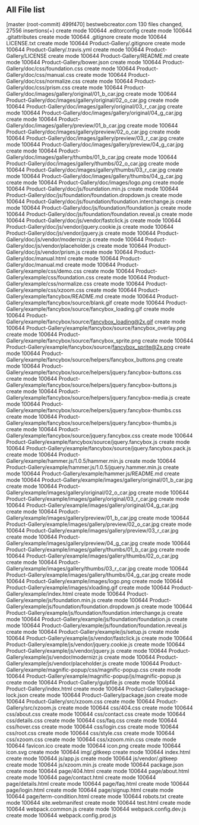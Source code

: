 All File list 
---------------
[master (root-commit) 499f470] bestwebcreator.com
 130 files changed, 27556 insertions(+)
 create mode 100644 .editorconfig
 create mode 100644 .gitattributes
 create mode 100644 .gitignore
 create mode 100644 LICENSE.txt
 create mode 100644 Product-Gallery/.gitignore
 create mode 100644 Product-Gallery/.travis.yml
 create mode 100644 Product-Gallery/LICENSE
 create mode 100644 Product-Gallery/README.md
 create mode 100644 Product-Gallery/bower.json
 create mode 100644 Product-Gallery/doc/css/foundation.css
 create mode 100644 Product-Gallery/doc/css/manual.css
 create mode 100644 Product-Gallery/doc/css/normalize.css
 create mode 100644 Product-Gallery/doc/css/prism.css
 create mode 100644 Product-Gallery/doc/images/gallery/original/01_b_car.jpg
 create mode 100644 Product-Gallery/doc/images/gallery/original/02_o_car.jpg
 create mode 100644 Product-Gallery/doc/images/gallery/original/03_r_car.jpg
 create mode 100644 Product-Gallery/doc/images/gallery/original/04_g_car.jpg
 create mode 100644 Product-Gallery/doc/images/gallery/preview/01_b_car.jpg
 create mode 100644 Product-Gallery/doc/images/gallery/preview/02_o_car.jpg
 create mode 100644 Product-Gallery/doc/images/gallery/preview/03_r_car.jpg
 create mode 100644 Product-Gallery/doc/images/gallery/preview/04_g_car.jpg
 create mode 100644 Product-Gallery/doc/images/gallery/thumbs/01_b_car.jpg
 create mode 100644 Product-Gallery/doc/images/gallery/thumbs/02_o_car.jpg
 create mode 100644 Product-Gallery/doc/images/gallery/thumbs/03_r_car.jpg
 create mode 100644 Product-Gallery/doc/images/gallery/thumbs/04_g_car.jpg
 create mode 100644 Product-Gallery/doc/images/logo.png
 create mode 100644 Product-Gallery/doc/js/foundation.min.js
 create mode 100644 Product-Gallery/doc/js/foundation/foundation.dropdown.js
 create mode 100644 Product-Gallery/doc/js/foundation/foundation.interchange.js
 create mode 100644 Product-Gallery/doc/js/foundation/foundation.js
 create mode 100644 Product-Gallery/doc/js/foundation/foundation.reveal.js
 create mode 100644 Product-Gallery/doc/js/vendor/fastclick.js
 create mode 100644 Product-Gallery/doc/js/vendor/jquery.cookie.js
 create mode 100644 Product-Gallery/doc/js/vendor/jquery.js
 create mode 100644 Product-Gallery/doc/js/vendor/modernizr.js
 create mode 100644 Product-Gallery/doc/js/vendor/placeholder.js
 create mode 100644 Product-Gallery/doc/js/vendor/prism.js
 create mode 100644 Product-Gallery/doc/manual.html
 create mode 100644 Product-Gallery/doc/manual.md
 create mode 100644 Product-Gallery/example/css/demo.css
 create mode 100644 Product-Gallery/example/css/foundation.css
 create mode 100644 Product-Gallery/example/css/normalize.css
 create mode 100644 Product-Gallery/example/css/xzoom.css
 create mode 100644 Product-Gallery/example/fancybox/README.md
 create mode 100644 Product-Gallery/example/fancybox/source/blank.gif
 create mode 100644 Product-Gallery/example/fancybox/source/fancybox_loading.gif
 create mode 100644 Product-Gallery/example/fancybox/source/fancybox_loading@2x.gif
 create mode 100644 Product-Gallery/example/fancybox/source/fancybox_overlay.png
 create mode 100644 Product-Gallery/example/fancybox/source/fancybox_sprite.png
 create mode 100644 Product-Gallery/example/fancybox/source/fancybox_sprite@2x.png
 create mode 100644 Product-Gallery/example/fancybox/source/helpers/fancybox_buttons.png
 create mode 100644 Product-Gallery/example/fancybox/source/helpers/jquery.fancybox-buttons.css
 create mode 100644 Product-Gallery/example/fancybox/source/helpers/jquery.fancybox-buttons.js
 create mode 100644 Product-Gallery/example/fancybox/source/helpers/jquery.fancybox-media.js
 create mode 100644 Product-Gallery/example/fancybox/source/helpers/jquery.fancybox-thumbs.css
 create mode 100644 Product-Gallery/example/fancybox/source/helpers/jquery.fancybox-thumbs.js
 create mode 100644 Product-Gallery/example/fancybox/source/jquery.fancybox.css
 create mode 100644 Product-Gallery/example/fancybox/source/jquery.fancybox.js
 create mode 100644 Product-Gallery/example/fancybox/source/jquery.fancybox.pack.js
 create mode 100644 Product-Gallery/example/hammer.js/1.0.5/hammer.min.js
 create mode 100644 Product-Gallery/example/hammer.js/1.0.5/jquery.hammer.min.js
 create mode 100644 Product-Gallery/example/hammer.js/README.md
 create mode 100644 Product-Gallery/example/images/gallery/original/01_b_car.jpg
 create mode 100644 Product-Gallery/example/images/gallery/original/02_o_car.jpg
 create mode 100644 Product-Gallery/example/images/gallery/original/03_r_car.jpg
 create mode 100644 Product-Gallery/example/images/gallery/original/04_g_car.jpg
 create mode 100644 Product-Gallery/example/images/gallery/preview/01_b_car.jpg
 create mode 100644 Product-Gallery/example/images/gallery/preview/02_o_car.jpg
 create mode 100644 Product-Gallery/example/images/gallery/preview/03_r_car.jpg
 create mode 100644 Product-Gallery/example/images/gallery/preview/04_g_car.jpg
 create mode 100644 Product-Gallery/example/images/gallery/thumbs/01_b_car.jpg
 create mode 100644 Product-Gallery/example/images/gallery/thumbs/02_o_car.jpg
 create mode 100644 Product-Gallery/example/images/gallery/thumbs/03_r_car.jpg
 create mode 100644 Product-Gallery/example/images/gallery/thumbs/04_g_car.jpg
 create mode 100644 Product-Gallery/example/images/logo.png
 create mode 100644 Product-Gallery/example/images/xloading.gif
 create mode 100644 Product-Gallery/example/index.html
 create mode 100644 Product-Gallery/example/js/foundation.min.js
 create mode 100644 Product-Gallery/example/js/foundation/foundation.dropdown.js
 create mode 100644 Product-Gallery/example/js/foundation/foundation.interchange.js
 create mode 100644 Product-Gallery/example/js/foundation/foundation.js
 create mode 100644 Product-Gallery/example/js/foundation/foundation.reveal.js
 create mode 100644 Product-Gallery/example/js/setup.js
 create mode 100644 Product-Gallery/example/js/vendor/fastclick.js
 create mode 100644 Product-Gallery/example/js/vendor/jquery.cookie.js
 create mode 100644 Product-Gallery/example/js/vendor/jquery.js
 create mode 100644 Product-Gallery/example/js/vendor/modernizr.js
 create mode 100644 Product-Gallery/example/js/vendor/placeholder.js
 create mode 100644 Product-Gallery/example/magnific-popup/css/magnific-popup.css
 create mode 100644 Product-Gallery/example/magnific-popup/js/magnific-popup.js
 create mode 100644 Product-Gallery/gulpfile.js
 create mode 100644 Product-Gallery/index.html
 create mode 100644 Product-Gallery/package-lock.json
 create mode 100644 Product-Gallery/package.json
 create mode 100644 Product-Gallery/src/xzoom.css
 create mode 100644 Product-Gallery/src/xzoom.js
 create mode 100644 css/404.css
 create mode 100644 css/about.css
 create mode 100644 css/contact.css
 create mode 100644 css/details.css
 create mode 100644 css/faq.css
 create mode 100644 css/hover.css
 create mode 100644 css/login.css
 create mode 100644 css/root.css
 create mode 100644 css/style.css
 create mode 100644 css/xzoom.css
 create mode 100644 css/xzoom.min.css
 create mode 100644 favicon.ico
 create mode 100644 icon.png
 create mode 100644 icon.svg
 create mode 100644 img/.gitkeep
 create mode 100644 index.html
 create mode 100644 js/app.js
 create mode 100644 js/vendor/.gitkeep
 create mode 100644 js/xzoom.min.js
 create mode 100644 package.json
 create mode 100644 page/404.html
 create mode 100644 page/about.html
 create mode 100644 page/contact.html
 create mode 100644 page/details.html
 create mode 100644 page/faq.html
 create mode 100644 page/login.html
 create mode 100644 page/signup.html
 create mode 100644 page/term-condition.html
 create mode 100644 robots.txt
 create mode 100644 site.webmanifest
 create mode 100644 test.html
 create mode 100644 webpack.common.js
 create mode 100644 webpack.config.dev.js
 create mode 100644 webpack.config.prod.js

<!-- END -->
<!-- Made With ❤ Developer Rayhan @ 2024 Coppyright -->